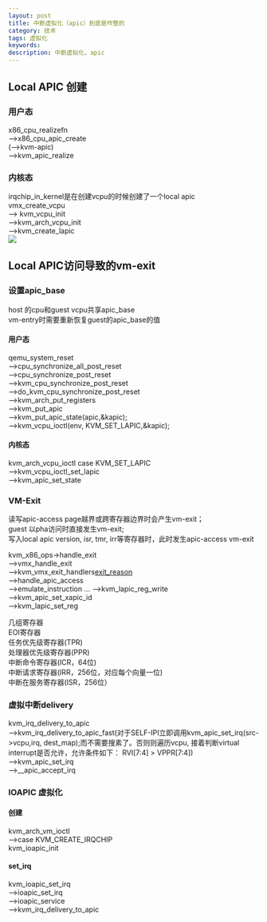 ```yaml
---
layout: post
title: 中断虚拟化（apic）到底是咋整的
category: 技术
tags: 虚拟化
keywords: 
description: 中断虚拟化，apic
---
```


Local APIC  创建
-----------

### 用户态 ###

x86_cpu_realizefn  
-->x86_cpu_apic_create  
(-->kvm-apic)  
-->kvm_apic_realize

### 内核态 ###

irqchip_in_kernel是在创建vcpu的时候创建了一个local apic  
vmx_create_vcpu  
--> kvm_vcpu_init  
-->kvm_arch_vcpu_init  
-->kvm_create_lapic  
![](http://i.imgur.com/W6qZ0HQ.png)


Local APIC访问导致的vm-exit
----------------------

### 设置apic_base ###

host 的cpu和guest vcpu共享apic_base  
vm-entry时需要重新恢复guest的apic_base的值  

#### 用户态 ####

qemu_system_reset  
-->cpu_synchronize_all_post_reset  
-->cpu_synchronize_post_reset  
-->kvm_cpu_synchronize_post_reset  
-->do_kvm_cpu_synchronize_post_reset  
-->kvm_arch_put_registers  
-->kvm_put_apic  
-->kvm_put_apic_state(apic,&kapic);  
-->kvm_vcpu_ioctl(env, KVM_SET_LAPIC,&kapic);

#### 内核态 ####

kvm_arch_vcpu_ioctl  case KVM_SET_LAPIC  
-->kvm_vcpu_ioctl_set_lapic  
-->kvm_apic_set_state

### VM-Exit ###

读写apic-access page越界或跨寄存器边界时会产生vm-exit；  
guest 以pha访问时直接发生vm-exit;  
写入local apic version, isr, tmr, irr等寄存器时，此时发生apic-access vm-exit  

kvm_x86_ops->handle_exit  
-->vmx_handle_exit  
-->kvm_vmx_exit_handlers[exit_reason](vcpu)  
-->handle_apic_access  
-->emulate_instruction
...
-->kvm_lapic_reg_write  
-->kvm_apic_set_xapic_id  
-->kvm_lapic_set_reg  

几组寄存器  
EOI寄存器  
任务优先级寄存器(TPR)  
处理器优先级寄存器(PPR)  
中断命令寄存器(ICR，64位)  
中断请求寄存器(IRR，256位，对应每个向量一位)  
中断在服务寄存器(ISR，256位）  

### 虚拟中断delivery ###  

kvm_irq_delivery_to_apic  
-->kvm_irq_delivery_to_apic_fast(对于SELF-IPI立即调用kvm_apic_set_irq(src->vcpu,irq, dest_map);而不需要搜素了。否则则遍历vcpu, 接着判断virtual interrupt是否允许，允许条件如下：  RVI[7:4] > VPPR[7:4])  
-->kvm_apic_set_irq  
-->__apic_accept_irq  

### IOAPIC 虚拟化 ###

#### 创建 ####

kvm_arch_vm_ioctl  
-->case KVM_CREATE_IRQCHIP  
kvm_ioapic_init  

#### set_irq ####

kvm_ioapic_set_irq  
-->ioapic_set_irq  
-->ioapic_service  
-->kvm_irq_delivery_to_apic  
